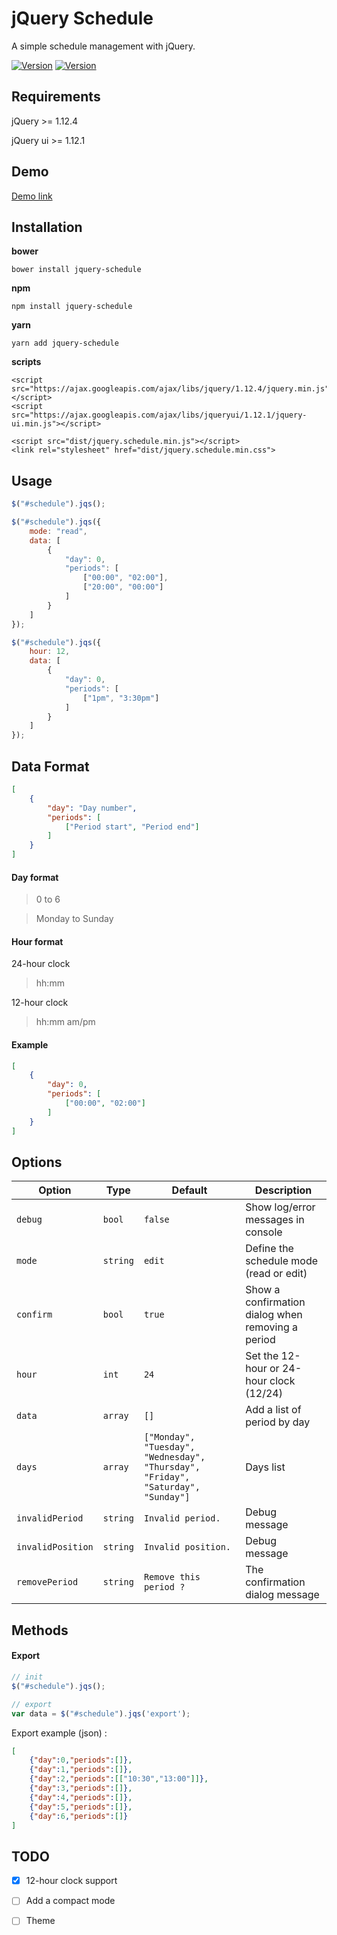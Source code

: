 # jQuery Schedule

A simple schedule management with jQuery.

[![Version](https://img.shields.io/npm/v/jquery-schedule.svg)](https://www.npmjs.org/package/jquery-schedule)
[![Version](https://img.shields.io/bower/v/jquery-schedule.svg)](https://github.com/Yehzuna/jquery-schedule)

## Requirements

jQuery >= 1.12.4

jQuery ui >= 1.12.1

## Demo

[Demo link](https://yehzuna.github.io/jquery-schedule/)

## Installation

**bower**

    bower install jquery-schedule
    
**npm**

    npm install jquery-schedule
    
**yarn**
    
    yarn add jquery-schedule
    
**scripts**

    <script src="https://ajax.googleapis.com/ajax/libs/jquery/1.12.4/jquery.min.js"></script>
    <script src="https://ajax.googleapis.com/ajax/libs/jqueryui/1.12.1/jquery-ui.min.js"></script>
    
    <script src="dist/jquery.schedule.min.js"></script>
    <link rel="stylesheet" href="dist/jquery.schedule.min.css">

## Usage

```javascript
$("#schedule").jqs();

$("#schedule").jqs({
    mode: "read",
    data: [
        {
            "day": 0,
            "periods": [
                ["00:00", "02:00"],
                ["20:00", "00:00"]
            ]
        }
    ]
});

$("#schedule").jqs({
    hour: 12,
    data: [
        {
            "day": 0,
            "periods": [
                ["1pm", "3:30pm"]
            ]
        }
    ]
});

```

## Data Format

```json
[
    {
        "day": "Day number",
        "periods": [
            ["Period start", "Period end"]
        ]
    }
]
```
#### Day format
> 0 to 6

> Monday to Sunday

#### Hour format

24-hour clock 
> hh:mm

12-hour clock 
>hh:mm am/pm

#### Example
```json
[
    {
        "day": 0,
        "periods": [
            ["00:00", "02:00"]
        ]
    }
]
```

## Options

| Option | Type | Default | Description
| --- | --- |  --- |  --- |
| `debug` | `bool` | `false` | Show log/error messages in console
| `mode` | `string` | `edit` | Define the schedule mode (read or edit)
| `confirm` | `bool` | `true` | Show a confirmation dialog when removing a period
| `hour` | `int` | `24` | Set the 12-hour or 24-hour clock (12/24)
| `data` | `array` | `[]` | Add a list of period by day
| `days` | `array` | `["Monday", "Tuesday", "Wednesday", "Thursday", "Friday", "Saturday", "Sunday"]` | Days list 
| `invalidPeriod` | `string` | `Invalid period.` | Debug message
| `invalidPosition` | `string` | `Invalid position.` | Debug message
| `removePeriod` | `string` | `Remove this period ?` | The confirmation dialog message


## Methods 

#### Export

```javascript
// init
$("#schedule").jqs();

// export
var data = $("#schedule").jqs('export');
```
Export example (json) :

```json
[
    {"day":0,"periods":[]},
    {"day":1,"periods":[]},
    {"day":2,"periods":[["10:30","13:00"]]},
    {"day":3,"periods":[]},
    {"day":4,"periods":[]},
    {"day":5,"periods":[]},
    {"day":6,"periods":[]}
]
```

## TODO
- [x] 12-hour clock support
- [ ] Add a compact mode
- [ ] Theme

